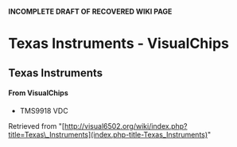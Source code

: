 **INCOMPLETE DRAFT OF RECOVERED WIKI PAGE**

# Texas Instruments - VisualChips

## Texas Instruments

#### From VisualChips

- TMS9918 VDC

Retrieved from "[http://visual6502.org/wiki/index.php?title=Texas\_Instruments](index.php-title-Texas_Instruments)"


